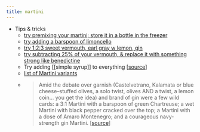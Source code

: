 ```yaml
---
title: martini
---
```


- Tips & tricks
	- [try premixing your martini; store it in a bottle in the freezer](https://punchdrink.com/articles/the-freeze-ahead-bottled-cocktail-martini-recipe/)
	- [try adding a barspoon of limoncello](https://themartinisocialist.com/2014/09/22/the-man-from-the-alphabet-agencies/)
	- [try 1:2:3 sweet vermouth, earl gray w lemon, gin](https://themartinisocialist.com/2014/08/25/earl-grey-martini/)
	- [try subtracting 25% of your vermouth, & replace it with something strong like benedictine](https://www.youtube.com/watch?v=bvuFw8S-V3o&t=202s)
	- Try adding [[simple syrup]] to everything [[source](https://punchdrink.com/articles/put-simple-syrup-in-your-martini-cocktail-recipe-seriously/)]
	- [list of Martini variants](https://punchdrink.com/articles/how-to-make-martini-dry-dirty-vesper-cosmopolitan-cocktail-recipe-by-style/)
	-
	  > Amid the debate over garnish (Castelvetrano, Kalamata or blue cheese–stuffed olives, a solo twist, olives AND a twist, a lemon coin… you get the idea) and brand of gin were a few wild cards: a 3:1 Martini with a barspoon of green Chartreuse; a wet Martini with black pepper cracked over the top; a Martini with a dose of Amaro Montenegro; and a courageous navy-strength gin Martini. 
	  [[source](http://x.e.crownpublishing.com/ats/msg.aspx?sg1=1401347bc130e5cae840eb9205212f3a723f76ceac1b2a532f4e993d63de703d&ref=PRHD4A052866720&linkid=PRHD4A052866720&cdi=C276A7713873FFBEE0534FD66B0ACEDE&template_id=22831&aid=randohouseinc4706-20&utm_campaign=punchnewsletter&utm_source=Crown&utm_medium=Email&cid=151448&mid=2392666620)]